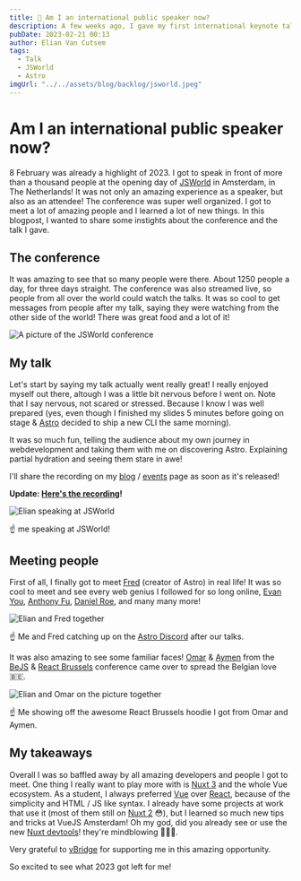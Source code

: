 ```yaml
---
title: 🎤 Am I an international public speaker now?
description: A few weeks ago, I gave my first international keynote talk at JSWorld in Amsterdam. In this blogpost, I wanted to share some insights about the conference and my talk.
pubDate: 2023-02-21 00:13
author: Elian Van Cutsem
tags:
  - Talk
  - JSWorld
  - Astro
imgUrl: "../../assets/blog/backlog/jsworld.jpeg"
---
```


# Am I an international public speaker now?

8 February was already a highlight of 2023. I got to speak in front of more than a thousand people at the opening day of [JSWorld](https://www.jsworldconference.com) in Amsterdam, in The Netherlands! It was not only an amazing experience as a speaker, but also as an attendee! The conference was super well organized. I got to meet a lot of amazing people and I learned a lot of new things. In this blogpost, I wanted to share some instights about the conference and the talk I gave.

## The conference

It was amazing to see that so many people were there. About 1250 people a day, for three days straight. The conference was also streamed live, so people from all over the world could watch the talks. It was so cool to get messages from people after my talk, saying they were watching from the other side of the world! There was great food and a lot of it!

![A picture of the JSWorld conference](https://i.imgur.com/PS3jjX3.jpg)

## My talk

Let's start by saying my talk actually went really great! I really enjoyed myself out there, altough I was a little bit nervous before I went on. Note that I say nervous, not scared or stressed. Because I know I was well prepared (yes, even though I finished my slides 5 minutes before going on stage & [Astro](https://astro.build) decided to ship a new CLI the same morning).

It was so much fun, telling the audience about my own journey in webdevelopment and taking them with me on discovering Astro. Explaining partial hydration and seeing them stare in awe!

I'll share the recording on my [blog](https://www.elian.codes/blog/) / [events](https://www.elian.codes/events/) page as soon as it's released!

**Update: [Here's the recording](https://youtu.be/E93QhdxlKuo)!**

![Elian speaking at JSWorld](https://i.imgur.com/2E5BGyH.jpg)

☝️ me speaking at JSWorld!

## Meeting people

First of all, I finally got to meet [Fred](https://twitter.com/FredKSchott) (creator of Astro) in real life! It was so cool to meet and see every web genius I followed for so long online, [Evan You](https://twitter.com/youyuxi), [Anthony Fu](https://twitter.com/antfu7), [Daniel Roe](https://twitter.com/danielcroe), and many many more!

![Elian and Fred together](https://i.imgur.com/VFSZywS.jpg)

☝️ Me and Fred catching up on the [Astro Discord](https://astro.build/chat/) after our talks.

It was also amazing to see some familiar faces! [Omar](https://twitter.com/o_jilla) & [Aymen](https://twitter.com/Aymen_Ben_Amor) from the [BeJS](https://www.bejs.io/) & [React Brussels](https://www.react.brussels/) conference came over to spread the Belgian love 🇧🇪.

![Elian and Omar on the picture together](https://i.imgur.com/y8b5HMf.jpg)

☝️ Me showing off the awesome React Brussels hoodie I got from Omar and Aymen.

## My takeaways

Overall I was so baffled away by all amazing developers and people I got to meet. One thing I really want to play more with is [Nuxt 3](https://nuxt.com) and the whole Vue ecosystem. As a student, I always preferred [Vue](https://vuejs.org) over [React](https://reactjs.org/), because of the simplicity and HTML / JS like syntax. I already have some projects at work that use it (most of them still on [Nuxt 2](https://nuxt.org) 😳), but I learned so much new tips and tricks at VueJS Amsterdam! Oh my god, did you already see or use the new [Nuxt devtools](https://github.com/nuxt/devtools)! they're mindblowing 🤯🤯🤯.

Very grateful to [vBridge](https://www.vbridge.eu/) for supporting me in this amazing opportunity.

So excited to see what 2023 got left for me!
